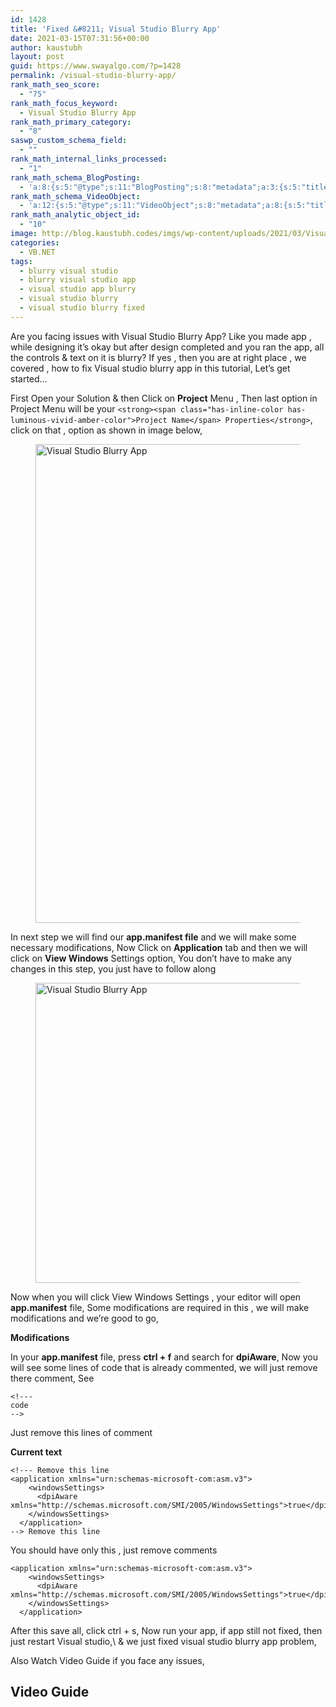 ```yaml
---
id: 1428
title: 'Fixed &#8211; Visual Studio Blurry App'
date: 2021-03-15T07:31:56+00:00
author: kaustubh
layout: post
guid: https://www.swayalgo.com/?p=1428
permalink: /visual-studio-blurry-app/
rank_math_seo_score:
  - "75"
rank_math_focus_keyword:
  - Visual Studio Blurry App
rank_math_primary_category:
  - "8"
saswp_custom_schema_field:
  - ""
rank_math_internal_links_processed:
  - "1"
rank_math_schema_BlogPosting:
  - 'a:8:{s:5:"@type";s:11:"BlogPosting";s:8:"metadata";a:3:{s:5:"title";s:7:"Article";s:4:"type";s:8:"template";s:9:"isPrimary";b:1;}s:8:"headline";s:11:"%seo_title%";s:11:"description";s:17:"%seo_description%";s:13:"datePublished";s:20:"%date(Y-m-dTH:i:sP)%";s:12:"dateModified";s:24:"%modified(Y-m-dTH:i:sP)%";s:5:"image";a:2:{s:5:"@type";s:11:"ImageObject";s:3:"url";s:16:"%post_thumbnail%";}s:6:"author";a:2:{s:5:"@type";s:6:"Person";s:4:"name";s:6:"%name%";}}'
rank_math_schema_VideoObject:
  - 'a:12:{s:5:"@type";s:11:"VideoObject";s:8:"metadata";a:8:{s:5:"title";s:5:"Video";s:4:"type";s:8:"template";s:9:"shortcode";s:15:"s-604f0d6fa6526";s:9:"isPrimary";b:0;s:23:"reviewLocationShortcode";s:24:"[rank_math_rich_snippet]";s:8:"category";s:12:"%categories%";s:4:"tags";s:6:"%tags%";s:15:"isAutoGenerated";b:1;}s:4:"name";s:11:"%seo_title%";s:11:"description";s:17:"%seo_description%";s:10:"uploadDate";s:10:"2021-03-15";s:12:"thumbnailUrl";s:16:"%post_thumbnail%";s:8:"embedUrl";s:56:"https://www.youtube.com/embed/iLYgpLGRAqg?feature=oembed";s:10:"contentUrl";s:0:"";s:8:"duration";s:6:"PT1M6S";s:5:"width";s:4:"1280";s:6:"height";s:3:"720";s:16:"isFamilyFriendly";b:1;}'
rank_math_analytic_object_id:
  - "10"
image: http://blog.kaustubh.codes/imgs/wp-content/uploads/2021/03/Visual-Studio-Blurry-1200x675.png
categories:
  - VB.NET
tags:
  - blurry visual studio
  - blurry visual studio app
  - visual studio app blurry
  - visual studio blurry
  - visual studio blurry fixed
---
```

 

Are you facing issues with Visual Studio Blurry App? Like you made app , while designing it&#8217;s okay but after design completed and you ran the app, all the controls & text on it is blurry? If yes , then you are at right place , we covered , how to fix Visual studio blurry app in this tutorial, Let&#8217;s get started&#8230;

First Open your Solution & then Click on **Project** Menu , Then last option in Project Menu will be your `<strong><span class="has-inline-color has-luminous-vivid-amber-color">Project Name</span> Properties</strong>`, click on that , option as shown in image below,<figure class="wp-block-image size-large">

<img loading="lazy" width="659" height="766" src="http://blog.kaustubh.codes/imgs/wp-content/uploads/2021/03/Visual-Studio-Blurry-1.png" alt="Visual Studio Blurry App" class="wp-image-1431" srcset="https://blog.kaustubh.codes/wp-content/uploads/2021/03/Visual-Studio-Blurry-1.png 659w, https://blog.kaustubh.codes/wp-content/uploads/2021/03/Visual-Studio-Blurry-1-258x300.png 258w" sizes="(max-width: 659px) 100vw, 659px" /> </figure> 

In next step we will find our **app.manifest file** and we will make some necessary modifications, Now Click on **Application** tab and then we will click on **View Windows** Settings option, You don&#8217;t have to make any changes in this step, you just have to follow along<figure class="wp-block-image size-large">

<img loading="lazy" width="1024" height="480" src="http://blog.kaustubh.codes/imgs/wp-content/uploads/2021/03/Visual-Studio-Blurry-2-1024x480.png" alt="Visual Studio Blurry App" class="wp-image-1432" srcset="https://blog.kaustubh.codes/wp-content/uploads/2021/03/Visual-Studio-Blurry-2-1024x480.png 1024w, https://blog.kaustubh.codes/wp-content/uploads/2021/03/Visual-Studio-Blurry-2-300x141.png 300w, https://blog.kaustubh.codes/wp-content/uploads/2021/03/Visual-Studio-Blurry-2-768x360.png 768w, https://blog.kaustubh.codes/wp-content/uploads/2021/03/Visual-Studio-Blurry-2.png 1060w" sizes="(max-width: 1024px) 100vw, 1024px" /> </figure> 

Now when you will click View Windows Settings , your editor will open **app.manifest** file, Some modifications are required in this , we will make modifications and we&#8217;re good to go,

**Modifications**

In your **app.manifest** file, press **ctrl + f** and search for **dpiAware**, Now you will see some lines of code that is already commented, we will just remove there comment, See 

<pre class="wp-block-code"><code>&lt;!---
code
--></code></pre>

Just remove this lines of comment

**Current text**

<pre class="wp-block-code"><code>&lt;!--- Remove this line
&lt;application xmlns="urn:schemas-microsoft-com:asm.v3">
    &lt;windowsSettings>
      &lt;dpiAware xmlns="http://schemas.microsoft.com/SMI/2005/WindowsSettings">true&lt;/dpiAware>
    &lt;/windowsSettings>
  &lt;/application>
--> Remove this line</code></pre>

You should have only this , just remove comments

<pre class="wp-block-code"><code>&lt;application xmlns="urn:schemas-microsoft-com:asm.v3">
    &lt;windowsSettings>
      &lt;dpiAware xmlns="http://schemas.microsoft.com/SMI/2005/WindowsSettings">true&lt;/dpiAware>
    &lt;/windowsSettings>
  &lt;/application></code></pre>

After this save all, click ctrl + s, Now run your app, if app still not fixed, then just restart Visual studio,\ & we just fixed visual studio blurry app problem,

Also Watch Video Guide if you face any issues,

## Video Guide<figure class="wp-block-embed is-type-video is-provider-youtube wp-block-embed-youtube wp-embed-aspect-16-9 wp-has-aspect-ratio">

<div class="wp-block-embed__wrapper">
</div></figure>